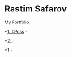 # Rastim Safarov
My Portfolio:  

*[1. DPcss](http://rastim26.github.io/dpcss/ "Portpholio 1") -   

*[2. ](http://example.com/ "Portpholio 1") - 

*[1](http://example.com/ "Portpholio 1") - 
